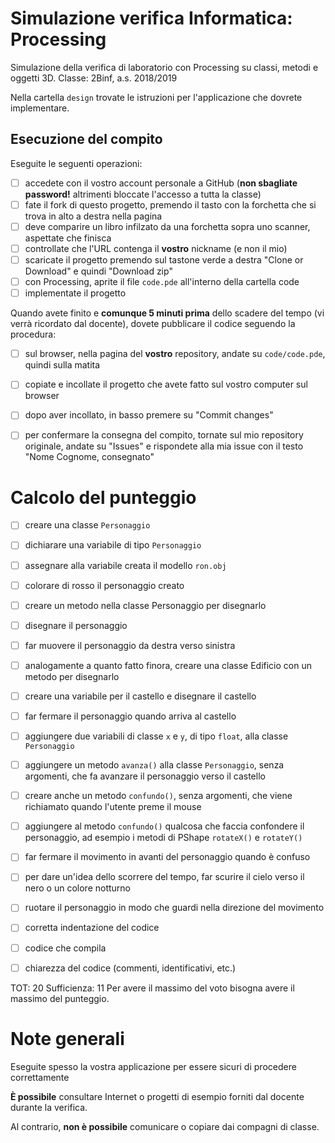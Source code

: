 # Simulazione verifica Informatica: Processing
Simulazione della verifica di laboratorio con Processing su classi, metodi e oggetti 3D.
Classe: 2Binf, a.s. 2018/2019

Nella cartella `design` trovate le istruzioni per l'applicazione che dovrete implementare.

## Esecuzione del compito
Eseguite le seguenti operazioni:

- [ ] accedete con il vostro account personale a GitHub (**non sbagliate password!** altrimenti bloccate l'accesso a tutta la classe)
- [ ] fate il fork di questo progetto, premendo il tasto con la forchetta che si trova in alto a destra nella pagina
- [ ] deve comparire un libro infilzato da una forchetta sopra uno scanner, aspettate che finisca
- [ ] controllate che l'URL contenga il **vostro** nickname (e non il mio)
- [ ] scaricate il progetto premendo sul tastone verde a destra "Clone or Download" e quindi "Download zip"
- [ ] con Processing, aprite il file `code.pde` all'interno della cartella code
- [ ] implementate il progetto

Quando avete finito e **comunque 5 minuti prima** dello scadere del tempo (vi verrà ricordato dal docente), dovete pubblicare il codice seguendo la procedura:
- [ ] sul browser, nella pagina del **vostro** repository, andate su `code/code.pde`, quindi sulla matita
- [ ] copiate e incollate il progetto che avete fatto sul vostro computer sul browser
- [ ] dopo aver incollato, in basso premere su "Commit changes"
- [ ] per confermare la consegna del compito, tornate sul mio repository originale, andate su "Issues" e rispondete alla mia issue con il testo "Nome Cognome, consegnato"


# Calcolo del punteggio
- [ ] creare una classe `Personaggio`
- [ ] dichiarare una variabile di tipo `Personaggio`
- [ ] assegnare alla variabile creata il modello `ron.obj`
- [ ] colorare di rosso il personaggio creato
- [ ] creare un metodo nella classe Personaggio per disegnarlo
- [ ] disegnare il personaggio
- [ ] far muovere il personaggio da destra verso sinistra
- [ ] analogamente a quanto fatto finora, creare una classe Edificio con un metodo per disegnarlo
- [ ] creare una variabile per il castello e disegnare il castello
- [ ] far fermare il personaggio quando arriva al castello

- [ ] aggiungere due variabili di classe `x` e `y`, di tipo `float`, alla classe `Personaggio`
- [ ] aggiungere un metodo `avanza()` alla classe `Personaggio`, senza argomenti, che fa avanzare il personaggio verso il castello
- [ ] creare anche un metodo `confundo()`, senza argomenti, che viene richiamato quando l'utente preme il mouse
- [ ] aggiungere al metodo `confundo()` qualcosa che faccia confondere il personaggio, ad esempio i metodi di PShape `rotateX()` e `rotateY()`
- [ ] far fermare il movimento in avanti del personaggio quando è confuso
- [ ] per dare un'idea dello scorrere del tempo, far scurire il cielo verso il nero o un colore notturno
- [ ] ruotare il personaggio in modo che guardi nella direzione del movimento

- [ ] corretta indentazione del codice
- [ ] codice che compila
- [ ] chiarezza del codice (commenti, identificativi, etc.)

TOT: 20
Sufficienza: 11
Per avere il massimo del voto bisogna avere il massimo del punteggio.


# Note generali
Eseguite spesso la vostra applicazione per essere sicuri di procedere correttamente

**È possibile** consultare Internet o progetti di esempio forniti dal docente durante la verifica.

Al contrario, **non è possibile** comunicare o copiare dai compagni di classe.
